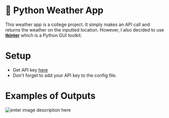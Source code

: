 #  🐍 Python Weather App

This weather app is a college project. It simply makes an API call and returns the weather on the inputted location. However, I also decided to use **[tkinter](https://docs.python.org/3/library/tkinter.html)** which is a Python GUI toolkit. 

# Setup

- Get API key [here](https://openweathermap.org/api)
- Don't forget to add your API key to the config file.

# Examples of Outputs
![enter image description here](https://firebasestorage.googleapis.com/v0/b/apex-helper.appspot.com/o/Screenshot%202023-02-08%20at%2011.05.20%20AM.png?alt=media&token=8bfa9831-9900-417d-b0a5-a49eeb27033d)

